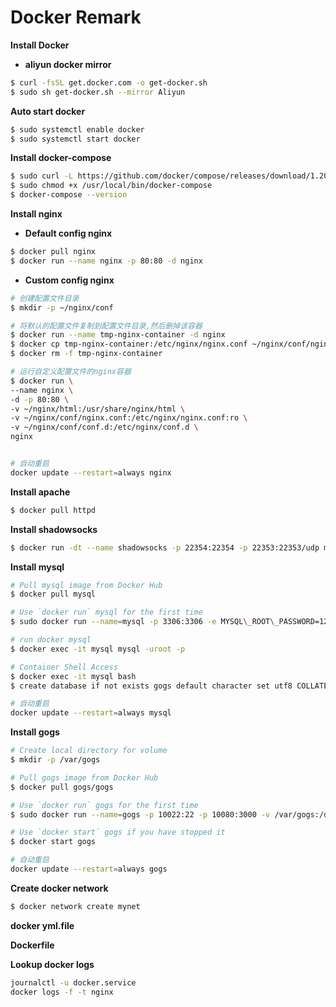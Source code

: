 # Docker Remark

**Install Docker**

- **aliyun docker mirror**

```bash
$ curl -fsSL get.docker.com -o get-docker.sh
$ sudo sh get-docker.sh --mirror Aliyun
```

**Auto start docker**

```bash
$ sudo systemctl enable docker
$ sudo systemctl start docker
```

**Install docker-compose**
```bash
$ sudo curl -L https://github.com/docker/compose/releases/download/1.20.0/docker-compose-`uname -s`-`uname -m` -o /usr/local/bin/docker-compose
$ sudo chmod +x /usr/local/bin/docker-compose
$ docker-compose --version
```

**Install nginx**

- **Default config nginx**

```bash
$ docker pull nginx
$ docker run --name nginx -p 80:80 -d nginx
```

- **Custom config nginx**

```bash
# 创建配置文件目录
$ mkdir -p ~/nginx/conf

# 将默认的配置文件复制到配置文件目录,然后删掉该容器
$ docker run --name tmp-nginx-container -d nginx
$ docker cp tmp-nginx-container:/etc/nginx/nginx.conf ~/nginx/conf/nginx.conf
$ docker rm -f tmp-nginx-container

# 运行自定义配置文件的nginx容器
$ docker run \
--name nginx \
-d -p 80:80 \
-v ~/nginx/html:/usr/share/nginx/html \
-v ~/nginx/conf/nginx.conf:/etc/nginx/nginx.conf:ro \
-v ~/nginx/conf/conf.d:/etc/nginx/conf.d \
nginx


# 自动重启
docker update --restart=always nginx

```

**Install apache**
```bash
$ docker pull httpd
```

**Install shadowsocks**
```bash
$ docker run -dt --name shadowsocks -p 22354:22354 -p 22353:22353/udp mritd/shadowsocks -m "ss-server" -s "-s 0.0.0.0 -p 22354 -m chacha20-ietf -k 密码 --fast-open" -x -e "kcpserver" -k "-t 127.0.0.1:22354 -l :22353 -mode fast2 -dscp 46 -mtu 1350 -crypt salsa20 -datashard 7 -parityshard 3 -interval 10 -key kcp密码"
```

**Install mysql**

```bash
# Pull mysql image from Docker Hub
$ docker pull mysql

# Use `docker run` mysql for the first time
$ sudo docker run --name=mysql -p 3306:3306 -e MYSQL\_ROOT\_PASSWORD=123456 -d mysql --net mynet

# run docker mysql
$ docker exec -it mysql mysql -uroot -p

# Container Shell Access
$ docker exec -it mysql bash
$ create database if not exists gogs default character set utf8 COLLATE utf8_general_ci

# 自动重启
docker update --restart=always mysql
```

**Install gogs**

```bash
# Create local directory for volume
$ mkdir -p /var/gogs

# Pull gogs image from Docker Hub
$ docker pull gogs/gogs

# Use `docker run` gogs for the first time
$ sudo docker run --name=gogs -p 10022:22 -p 10080:3000 -v /var/gogs:/data -d gogs/gogs --net mynet

# Use `docker start` gogs if you have stopped it
$ docker start gogs

# 自动重启
docker update --restart=always gogs
```

**Create docker network**
```bash
$ docker network create mynet
```

**docker yml.file**

**Dockerfile**

**Lookup docker logs**
```bash
journalctl -u docker.service
docker logs -f -t nginx
```